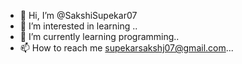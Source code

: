 - 👋 Hi, I’m @SakshiSupekar07
- 👀 I’m interested in learning ..
- 🌱 I’m currently learning programming..
- 📫 How to reach me supekarsakshj07@gmail.com...

<!---
SakshiSupekar07/SakshiSupekar07 is a ✨ special ✨ repository because its `README.md` (this file) appears on your GitHub profile.
You can click the Preview link to take a look at your changes.
--->
